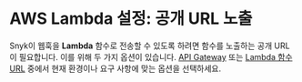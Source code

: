 # AWS Lambda 설정: 공개 URL 노출

Snyk이 웹훅을 **Lambda** 함수로 전송할 수 있도록 하려면 함수를 노출하는 공개 URL이 필요합니다. 이를 위해 두 가지 옵션이 있습니다. [API Gateway](with-api-gateway/) 또는 [Lambda 함수 URL](with-a-lambda-function-url/) 중에서 현재 환경이나 요구 사항에 맞는 옵션을 선택하세요.

